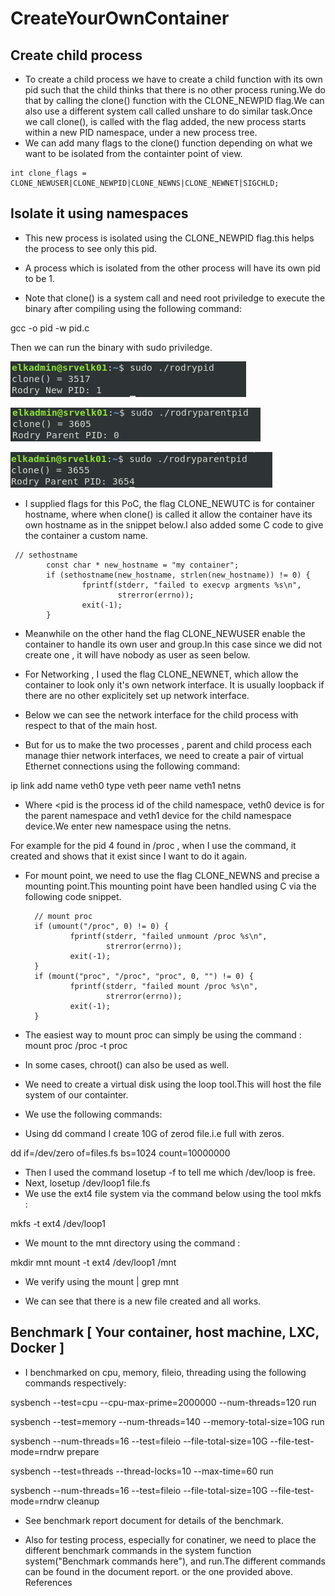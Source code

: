# CreateYourOwnContainer
## Create child process
- To create a child process we have to create a child function with its own pid such that the child thinks that there is no other process runing.We do that by calling the clone() function with the CLONE_NEWPID flag.We can also use a different system call called unshare to do similar task.Once we call clone(), is called with the flag added, the new process starts within a new PID namespace, under a new process tree.
- We can add many flags to the clone() function depending on what we want to be isolated from the containter point of view.

```
int clone_flags = CLONE_NEWUSER|CLONE_NEWPID|CLONE_NEWNS|CLONE_NEWNET|SIGCHLD;
```

## Isolate it using namespaces
- This new process is isolated using the CLONE_NEWPID flag.this helps the process to see only this pid.

- A process which is isolated from the other process will have its own pid to be 1.

- Note that clone() is a system call and need root priviledge to execute the binary after compiling using the following command:

gcc -o pid -w pid.c

Then we can run the binary with sudo priviledge.

![](images/ropid.png)

![](images/roparentpid.png)

![](images/ronoparentpid.png)

- I supplied flags for this PoC, the flag CLONE_NEWUTC is for container hostname, where when clone() is called it allow the container have its own hostname as in the snippet below.I also added some C code to give the container a custom name.

```
 // sethostname
        const char * new_hostname = "my container";
        if (sethostname(new_hostname, strlen(new_hostname)) != 0) {
                fprintf(stderr, "failed to execvp argments %s\n",
                        strerror(errno));
                exit(-1);
        }
```


- Meanwhile on the other hand the flag CLONE_NEWUSER enable the container to handle its own user and group.In this case since we did not create one , it will have nobody as user as seen below. 

- For Networking , I used the flag CLONE_NEWNET, which allow the container to look only it's own network interface. It is usually loopback if there are no other explicitely set up network interface.

- Below we can see the network interface for the child process with respect to that of the main host. 

- But for us to make the two processes , parent and child process each manage thier network interfaces, we need to create a pair of virtual Ethernet connections using the following command:

ip link add name veth0 type veth peer name veth1 netns <pid>

- Where <pid is the process id of the child namespace, veth0 device is for the parent namespace and veth1 device for the child namespace device.We enter new namespace using the netns.

For example for the pid 4 found in /proc , when I use the command, it created and shows that it exist since I want to do it again.  

- For mount point, we need to use the flag CLONE_NEWNS and precise a mounting point.This mounting point have been handled using C via the following code snippet.


        // mount proc
        if (umount("/proc", 0) != 0) {
                fprintf(stderr, "failed unmount /proc %s\n",
                        strerror(errno));
                exit(-1);
        }
        if (mount("proc", "/proc", "proc", 0, "") != 0) {
                fprintf(stderr, "failed mount /proc %s\n",
                        strerror(errno));
                exit(-1);
        }

- The easiest way to mount proc can simply be using the command :
mount proc /proc -t proc
- In some cases, chroot() can also be used as well.
- We need to create a virtual disk using the loop tool.This will host the file system of our containter.
- We use the following commands:
- Using dd command I create 10G of zerod file.i.e full with zeros.

dd if=/dev/zero of=files.fs bs=1024 count=10000000

- Then I used the command losetup -f to tell me which /dev/loop is free.
- Next, losetup /dev/loop1 file.fs
- We use the ext4 file system via the command below using the tool mkfs :

mkfs -t ext4 /dev/loop1 

- We mount to the mnt directory using the command :

mkdir mnt
mount -t ext4 /dev/loop1 /mnt

- We verify using the mount | grep mnt 

- We can see that there is a new file created and all works. 

## Benchmark [ Your container, host machine, LXC, Docker ]

- I benchmarked on cpu, memory, fileio, threading using the following commands respectively:

sysbench --test=cpu --cpu-max-prime=2000000 --num-threads=120 run

sysbench --test=memory --num-threads=140 --memory-total-size=10G run

sysbench --num-threads=16 --test=fileio --file-total-size=10G 
--file-test-mode=rndrw prepare

sysbench --test=threads --thread-locks=10 --max-time=60 run

sysbench --num-threads=16 --test=fileio --file-total-size=10G --file-test-mode=rndrw cleanup 

- See benchmark report document for details of the benchmark.

- Also for testing process, especially for conatiner, we need to place the different benchmark commands in the system function system("Benchmark commands here"), and run.The different commands can be found in the document report. or the one provided above.
References
